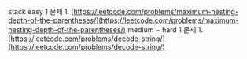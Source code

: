 stack
easy 1 문제
    1. [https://leetcode.com/problems/maximum-nesting-depth-of-the-parentheses/](https://leetcode.com/problems/maximum-nesting-depth-of-the-parentheses/)
medium ~ hard 1 문제
    1. [https://leetcode.com/problems/decode-string/](https://leetcode.com/problems/decode-string/)